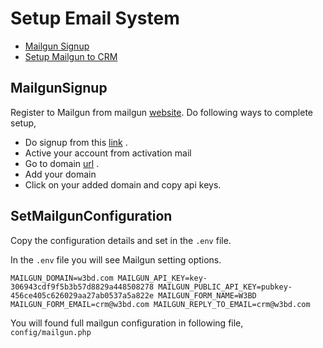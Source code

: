 # Setup Email System

- [Mailgun Signup](#MailgunSignup)
- [Setup Mailgun to CRM](#SetMailgunConfiguration)

## MailgunSignup

Register to Mailgun from mailgun [website](https://www.mailgun.com/). Do following ways to complete setup,

* Do signup from this [link](https://signup.mailgun.com/new/signup) .
* Active your account from activation mail
* Go to domain [url](https://app.mailgun.com/app/domains) .
* Add your domain
* Click on your added domain and copy api keys.

## SetMailgunConfiguration

Copy the configuration details and set in the `.env` file.

In the `.env` file you will see Mailgun setting options.

``MAILGUN_DOMAIN=w3bd.com
MAILGUN_API_KEY=key-306943cdf9f5b3b57d8829a448508278
MAILGUN_PUBLIC_API_KEY=pubkey-456ce405c626029aa27ab0537a5a822e
MAILGUN_FORM_NAME=W3BD
MAILGUN_FORM_EMAIL=crm@w3bd.com
MAILGUN_REPLY_TO_EMAIL=crm@w3bd.com
``

You will found full mailgun configuration in following file,
`config/mailgun.php`

